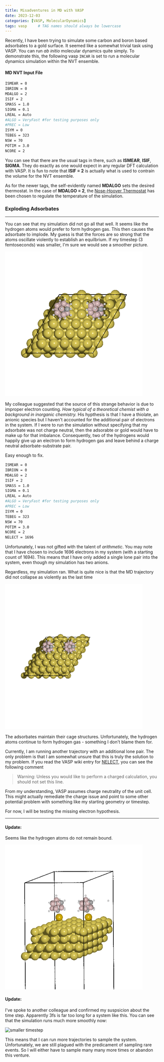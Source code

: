 ```yaml
---
title: Misadventures in MD with VASP
date: 2023-12-03
categories: [VASP, MolecularDynamics]
tags: vasp     # TAG names should always be lowercase
---
```


Recently, I have been trying to simulate some carbon and boron based adsorbates to a gold surface. It seemed like a somewhat trivial task using VASP. You can run *ab initio* molecular dynamics quite simply. To demonstrate this, the following vasp `INCAR` is set to run a molecular dynamics simulation within the NVT ensemble.

#### MD NVT Input File

```bash
ISMEAR = 0
IBRION = 0
MDALGO = 2
ISIF = 2
SMASS = 1.0
SIGMA = 0.1
LREAL = Auto
#ALGO = VeryFast #for testing purposes only
#PREC = Low
ISYM = 0
TEBEG = 323
NSW = 70
POTIM = 3.0
NCORE = 2
```

You can see that there are the usual tags in there, such as __ISMEAR__, __ISIF__, __SIGMA__. They do exactly as one would expect in any regular DFT calculation with VASP. It is fun to note that __ISIF = 2__ is actually what is used to contrain the volume for the NVT ensemble. 

As for the newer tags, the self-evidently named __MDALGO__ sets the desired thermostat. In the case of __MDALGO = 2__, the [Nose-Hoover Thermostat](https://www.vasp.at/wiki/index.php/Nose-Hoover_thermostat) has been chosen to regulate the temperature of the simulation. 



### Exploding Adsorbates
___

You can see that my simulation did not go all that well. It seems like the hydrogen atoms would prefer to form hydrogen gas. This then causes the adsorbate to implode. My guess is that the forces are so strong that the atoms oscillate violently to establish an equilbrium. If my timestep (3 femtoseconds) was smaller, I'm sure we would see a smoother picture. 

![Exploding adsorbate on a gold surface][exploding adam]

My colleague suggested that the source of this strange behavior is due to improper electron counting. *How typical of a theoretical chemist with a background in inorganic chemistry.* His hypthesis is that I have a thiolate, an anionic species but I haven't accounted for the additional pair of electrons in the system. If I were to run the simulation without specifying that my adsorbate was not charge neutral, then the adsorabte or gold would have to make up for that imbalance. Consequently, two of the hydrogens would happily give up an electron to form hydrogen gas and leave behind a charge neutral adsorbate-substrate pair.

Easy enough to fix. 

```bash
ISMEAR = 0
IBRION = 0
MDALGO = 2
ISIF = 2
SMASS = 1.0
SIGMA = 0.1
LREAL = Auto
#ALGO = VeryFast #for testing purposes only
#PREC = Low
ISYM = 0
TEBEG = 323
NSW = 70
POTIM = 3.0
NCORE = 2
NELECT = 1696
```

Unfortunately, I was not gifted with the talent of *arithmetic*. You may note that I have chosen to include 1696 electrons in my system (with a starting count of 1694). This means that I have only added a single lone pair into the system, even though my simulation has two anions. 

Regardless, my simulation ran. What is quite nice is that the MD trajectory did not collapse as violently as the last time


![Less exploding adsorbate on a gold surface][less exploding adam]

The adsorbates maintain their cage structures. Unfortunately, the hydrogen atoms continue to form hydrogen gas - something I don't blame them for. 

Currently, I am running another trajectory with an additional lone pair. The only problem is that I am somewhat unsure that this is truly the solution to my problem. If you read the VASP wiki entry for [NELECT](https://www.vasp.at/wiki/index.php/NELECT), you can see the following comment

>  Warning: Unless you would like to perform a charged calculation, you should not set this line.

From my understanding, VASP assumes charge neutrality of the unit cell. This might actually remediate the charge issue and point to some other potential problem with something like my starting geometry or timestep. 

For now, I will be testing the missing electron hypothesis. 

___
#### Update:

Seems like the hydrogen atoms do not remain bound. 

![Two lone pairs][electrons]

#### Update:


I've spoke to another colleague and confirmed my suspsicion about the time step. Apparently 3fs is far too long for a system like this. You can see that the simulation runs much more smoothly now:

![smaller timestep][smaller]

This means that I can run more trajectories to sample the system. Unfortunately, we are still plagued with the predicament of sampling rare events. So I will either have to sample many many more times or abandon this venture.  

[exploding adam]: /assets/images/adam_explode.gif
[less exploding adam]: /assets/images/adam_less_explode.gif
[electrons]: /assets/images/electrons.gif
[smaller]: /assets/images/small_timestep.gif

